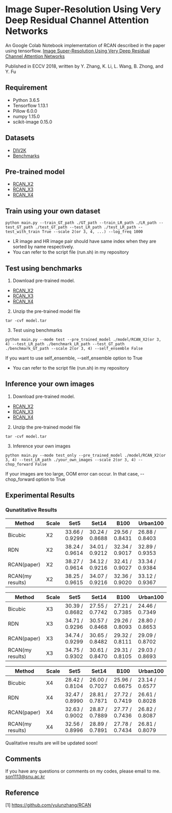 #  Image Super-Resolution Using Very Deep Residual Channel Attention Networks

An Google Colab Notebook implementation of RCAN described in the paper using tensorflow.
[Image Super-Resolution Using Very Deep Residual Channel Attention Networks](https://arxiv.org/abs/1807.02758)

Published in ECCV 2018, written by Y. Zhang, K. Li, L. Wang, B. Zhong, and Y. Fu

## Requirement
- Python 3.6.5
- Tensorflow 1.13.1
- Pillow 6.0.0
- numpy 1.15.0
- scikit-image 0.15.0

## Datasets
- [DIV2K](https://data.vision.ee.ethz.ch/cvl/DIV2K/)
- [Benchmarks](https://cv.snu.ac.kr/research/EDSR/benchmark.tar)
 
## Pre-trained model
- [RCAN_X2](https://drive.google.com/open?id=1SIGdGjMieworUG_z2LLay2ysiHCSyjjF)
- [RCAN_X3](https://drive.google.com/open?id=1Dlel4QYXcMU1zJvYlnRG3FoKvCQrOg-N)
- [RCAN_X4](https://drive.google.com/open?id=1QvQQMsFSuuaAmWPYAqImPK2Z3Ka-g42b)


## Train using your own dataset

```
python main.py --train_GT_path ./GT_path --train_LR_path ./LR_path --test_GT_path ./test_GT_path --test_LR_path ./test_LR_path --test_with_train True --scale 2(or 3, 4, ...) --log_freq 1000
```

- LR image and HR image pair should have same index when they are sorted by name respectively.
- You can refer to the script file (run.sh) in my repository

## Test using benchmarks
1) Download pre-trained model.

- [RCAN_X2](https://drive.google.com/open?id=1SIGdGjMieworUG_z2LLay2ysiHCSyjjF)
- [RCAN_X3](https://drive.google.com/open?id=1Dlel4QYXcMU1zJvYlnRG3FoKvCQrOg-N)
- [RCAN_X4](https://drive.google.com/open?id=1QvQQMsFSuuaAmWPYAqImPK2Z3Ka-g42b)

2) Unzip the pre-trained model file

```
tar -cvf model.tar
```

3) Test using benchmarks

```
python main.py --mode test --pre_trained_model ./model/RCAN_X2(or 3, 4) --test_LR_path ./benchmark_LR_path --test_GT_path ./benchmark_GT_path --scale 2(or 3, 4) --self_ensemble False
```
If you want to use self_ensemble, --self\_ensemble option to True

- You can refer to the script file (run.sh) in my repository

## Inference your own images
1) Download pre-trained model. 

- [RCAN_X2](https://drive.google.com/open?id=1SIGdGjMieworUG_z2LLay2ysiHCSyjjF)
- [RCAN_X3](https://drive.google.com/open?id=1Dlel4QYXcMU1zJvYlnRG3FoKvCQrOg-N)
- [RCAN_X4](https://drive.google.com/open?id=1QvQQMsFSuuaAmWPYAqImPK2Z3Ka-g42b)

2) Unzip the pre-trained model file

```
tar -cvf model.tar
```

3) Inference your own images

```
python main.py --mode test_only --pre_trained_model ./model/RCAN_X2(or 3, 4) --test_LR_path ./your_own_images --scale 2(or 3, 4) --chop_forward False
```

If your images are too large, OOM error can occur. In that case, --chop\_forward option to True

## Experimental Results
### Qunatitative Results
| Method         | Scale | Set5 			| Set14        | B100 | Urban100 |
|----------------|-------|--------------|--------------|------|----------|
|Bicubic         |X2     |33.66 / 0.9299|30.24 / 0.8688|29.56 / 0.8431|26.88 / 0.8403|
|RDN             |X2     |38.24 / 0.9614|34.01 / 0.9212| 32.34 / 0.9017 | 32.89 / 0.9353 |
|RCAN(paper)     |X2     |38.27 / 0.9614|34.12 / 0.9216|32.41 / 0.9027 | 33.34 / 0.9384 |
|RCAN(my results)|X2     |38.25 / 0.9615|34.07 / 0.9216| 32.36 / 0.9020 | 33.12 / 0.9367 |

| Method         | Scale | Set5 			| Set14        | B100 | Urban100 |
|----------------|-------|--------------|--------------|------|----------|
|Bicubic         |X3     |30.39 / 0.8682|27.55 / 0.7742|27.21 / 0.7385|24.46 / 0.7349|
|RDN             |X3     |34.71 / 0.9296|30.57 / 0.8468| 29.26 / 0.8093 | 28.80 / 0.8653 |
|RCAN(paper)     |X3     |34.74 / 0.9299|30.65 / 0.8482|29.32 / 0.8111 | 29.09 / 0.8702 |
|RCAN(my results)|X3     |34.75 / 0.9302|30.61 / 0.8470| 29.31 / 0.8105 | 29.03 / 0.8693 |

| Method         | Scale | Set5 			| Set14        | B100 | Urban100 |
|----------------|-------|--------------|--------------|------|----------|
|Bicubic         |X4     |28.42 / 0.8104|26.00 / 0.7027|25.96 / 0.6675|23.14 / 0.6577|
|RDN             |X4     |32.47 / 0.8990|28.81 / 0.7871| 27.72 / 0.7419 | 26.61 / 0.8028 |
|RCAN(paper)     |X4     |32.63 / 0.9002|28.87 / 0.7889|27.77 / 0.7436 | 26.82 / 0.8087 |
|RCAN(my results)|X4     |32.56 / 0.8996|28.89 / 0.7891|27.78 / 0.7434 | 26.81 / 0.8079 |

Qualitative results are will be updated soon!

## Comments
If you have any questions or comments on my codes, please email to me. [son1113@snu.ac.kr](mailto:son1113@snu.ac.kr)

## Reference
[1] https://github.com/yulunzhang/RCAN

